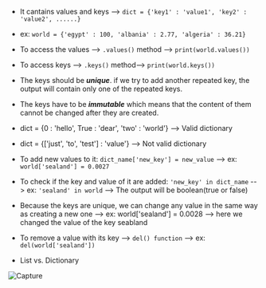 - It cantains values and keys --> ```dict = {'key1' : 'value1', 'key2' : 'value2', ......}```

- ex: ```world = {'egypt' : 100, 'albania' : 2.77, 'algeria' : 36.21}```

- To access the values --> ```.values()``` method --> ```print(world.values())```

- To access keys --> ```.keys()``` method--> ```print(world.keys())```

- The keys should be **_unique_**.  if we try to add another repeated key, the output will contain only one of the repeated keys. 

- The keys have to be **_immutable_** which means that the content of them cannot be changed after they are created.

- dict = {0 : 'hello', True : 'dear', 'two' : 'world'} --> Valid dictionary

- dict = {['just', 'to', 'test'] : 'value'} --> Not valid dictionary

- To add new values to it: ```dict_name['new_key'] = new_value``` --> 
ex: ```world['sealand'] = 0.0027```

- To check if the key and value of it are added:
 ```'new_key' in dict_name``` --> ex: ```'sealand' in world``` --> The output will be boolean(true or false)
 
- Because the keys are unique, we can change any value in the same way as creating a new one --> ex: world['sealand'] = 0.0028 --> here we changed the value of the key seabland

- To remove a value with its key --> ```del() function``` --> ex: ```del(world['sealand'])```

- List vs. Dictionary

![Capture](https://user-images.githubusercontent.com/91827137/165941279-3ad785f7-5eb4-466e-95a5-2a28554341c7.PNG)
